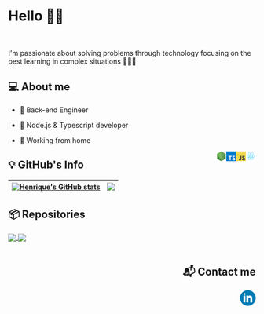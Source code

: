 # Hello 👋🏻

<br />

I'm passionate about solving problems through technology focusing on the best learning in complex situations 👨🏻‍💻

## 💻 About me

- 💼 Back-end Engineer

- 🔨 Node.js & Typescript developer

- 🏡 Working from home

<img height="20" align="right" src="https://raw.githubusercontent.com/github/explore/80688e429a7d4ef2fca1e82350fe8e3517d3494d/topics/react/react.png">
<img height="20" align="right" src="https://raw.githubusercontent.com/github/explore/80688e429a7d4ef2fca1e82350fe8e3517d3494d/topics/javascript/javascript.png">
<img height="20" align="right" src="https://raw.githubusercontent.com/github/explore/80688e429a7d4ef2fca1e82350fe8e3517d3494d/topics/typescript/typescript.png">
<img height="20" align="right" src="https://raw.githubusercontent.com/github/explore/80688e429a7d4ef2fca1e82350fe8e3517d3494d/topics/nodejs/nodejs.png">

## 💡 GitHub's Info

| <a href="https://github.com/henbalmant/github-readme-stats"><img align="center" src="https://github-readme-stats.vercel.app/api?username=henbalmant&show_icons=true&include_all_commits=true&theme=dark&hide_border=true" alt="Henrique's GitHub stats" /></a> | <a href="https://github.com/henbalmant/github-readme-stats"><img align="center" src="https://github-readme-stats.vercel.app/api/top-langs/?username=henbalmant&layout=compact&theme=dark&hide_border=true" /></a> |
| -------------------------------------------------------------------------------------------------------------------------------------------------------------------------------------------------------------------------------------------------------------- | ----------------------------------------------------------------------------------------------------------------------------------------------------------------------------------------------------------------- |

## 📦 Repositories

<a href="https://github.com/henbalmant/typescript-nodejs-ddd-template">
  <img align="center" src="https://github-readme-stats.vercel.app/api/pin/?username=henbalmant&repo=typescript-nodejs-ddd-template&theme=dark" />
</a>
<a href="https://github.com/henbalmant/rentalx-server-node-js">
  <img align="center" src="https://github-readme-stats.vercel.app/api/pin/?username=henbalmant&repo=rentalx-server-node-js&theme=dark" />
</a>

<br />
<br />

<h2 align="right">📬 Contact me</h2>

<a href="[https://twitter.com/_batware](https://www.linkedin.com/in/henrique-balmant/)">
  <img align="right" alt="Henrique Balmant | Twitter" width="32px" src="./assets/linkedin.svg" />
</a>
